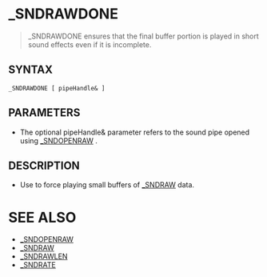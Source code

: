 # _SNDRAWDONE
> _SNDRAWDONE ensures that the final buffer portion is played in short sound effects even if it is incomplete.

## SYNTAX
`_SNDRAWDONE [ pipeHandle& ]`

## PARAMETERS
* The optional pipeHandle& parameter refers to the sound pipe opened using [_SNDOPENRAW](_SNDOPENRAW.md) .


## DESCRIPTION
* Use to force playing small buffers of [_SNDRAW](_SNDRAW.md) data.


# SEE ALSO
* [_SNDOPENRAW](_SNDOPENRAW.md)
* [_SNDRAW](_SNDRAW.md)
* [_SNDRAWLEN](_SNDRAWLEN.md)
* [_SNDRATE](_SNDRATE.md)

